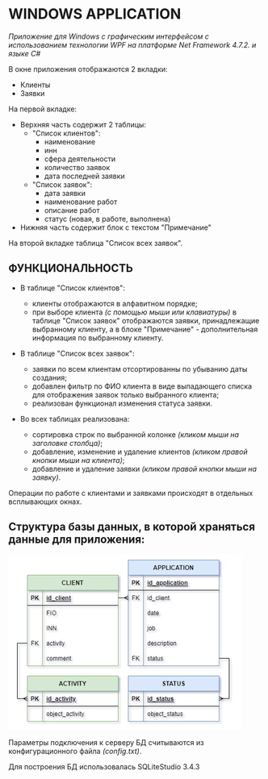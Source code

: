 # WINDOWS APPLICATION 

*Приложение для Windows с графическим интерфейсом с использованием технологии WPF на платформе Net Framework 4.7.2.  и языке C#*

В окне приложения отображаются 2 вкладки:
- Клиенты
- Заявки

На первой вкладке:
- Верхняя часть содержит 2 таблицы:
    - "Cписок клиентов":
        -  наименование
        -  инн
        -  сфера деятельности
        -  количество заявок
        -  дата последней заявки
    - "Cписок заявок":
        -  дата заявки
        -  наименование работ
        -  описание работ
        -  статус (новая, в работе, выполнена)
- Нижняя часть cодержит блок с текстом "Примечание"

На второй вкладке таблица "Список всех заявок".

## ФУНКЦИОНАЛЬНОСТЬ
- В таблице "Список клиентов": 
    - клиенты отображаются в алфавитном порядке;
    - при выборе клиента *(с помощью мыши или клавиатуры)* в таблице "Список заявок" отображаются заявки, принадлежащие выбранному клиенту, а в блоке "Примечание" - дополнительная информация по выбранному клиенту.

- В таблице "Список всех заявок":
    - заявки по всем клиентам отсортированны по убыванию даты создания;
    - добавлен фильтр по ФИО клиента в виде выпадающего списка для отображения заявок только выбранного клиента;
    - реализован функционал изменения статуса заявки.

- Во всех таблицах реализована:
    - сортировка строк по выбранной колонке *(кликом мыши на заголовке столбца)*;
    - добавление, изменение и удаление клиентов *(кликом правой кнопки мыши на клиента)*;
    - добавление и удаление заявки *(кликом правой кнопки мыши на заявку)*.

Операции по работе с клиентами и заявками происходят в отдельных всплывающих окнах.

## Структура базы данных, в которой храняться данные для приложения:

![База Данных](DataBase.jpg)


Параметры подключения к серверу БД считываются из конфигурационного файла *(config.txt)*.

Для построения БД использовалась SQLiteStudio 3.4.3
